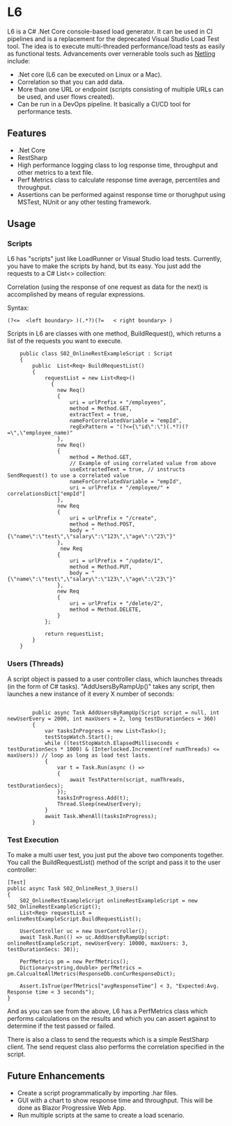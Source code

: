 # L6
L6 is a C# .Net Core console-based load generator. It can be used in CI pipelines and is a replacement for the deprecated Visual Studio Load Test tool.
The idea is to execute multi-threaded performance/load tests as easily as functional tests.
Advancements over vernerable tools such as [Netling](https://github.com/hallatore/Netling) include:
- .Net core (L6 can be executed on Linux or a Mac).
- Correlation so that you can add data.
- More than one URL or endpoint (scripts consisting of multiple URLs can be used, and user flows created).
- Can be run in a DevOps pipeline. It basically a CI/CD tool for performance tests. 

## Features
- .Net Core
- RestSharp 
- High performance logging class to log response time, throughput and other metrics to a text file.
- Perf Metrics class to calculate response time average, percentiles and throughput.
- Assertions can be performed against response time or thorughput using MSTest, NUnit or any other testing framework.

## Usage
### Scripts
L6 has "scripts" just like LoadRunner or Visual Studio load tests.
Currently, you have to make the scripts by hand, but its easy. You just add the requests to a C# List<> collection:

Correlation (using the response of one request as data for the next) is accomplished by means of regular expressions.  

Syntax:  
```
(?<=  <left boundary> )(.*?)(?=   < right boundary> )
```


Scripts in L6 are classes with one method, BuildRequest(), which returns a list of the requests you want to execute.

```
    public class S02_OnlineRestExampleScript : Script
    {
        public  List<Req> BuildRequestList()
        {
            requestList = new List<Req>()
              {
                new Req()
                {
                    uri = urlPrefix + "/employees",
                    method = Method.GET,
                    extractText = true,
                    nameForCorrelatedVariable = "empId",           
                    regExPattern = "(?<={\"id\":\")(.*?)(?=\",\"employee_name)"
                },
                new Req()
                {
                    method = Method.GET,
                    // Example of using correlated value from above
                    useExtractedText = true, // instructs SendRequest() to use a correlated value
                    nameForCorrelatedVariable = "empId",
                    uri = urlPrefix + "/employee/" + correlationsDict["empId"]
                },
                new Req
                {
                    uri = urlPrefix + "/create",
                    method = Method.POST,
                    body = "{\"name\":\"test\",\"salary\":\"123\",\"age\":\"23\"}"
                },
                 new Req
                {
                    uri = urlPrefix + "/update/1",
                    method = Method.PUT,
                    body = "{\"name\":\"test\",\"salary\":\"123\",\"age\":\"23\"}"
                },
                new Req
                {
                    uri = urlPrefix + "/delete/2",
                    method = Method.DELETE,
                }
            };

            return requestList;
        }
    }
```
### Users (Threads)
A script object is passed to a user controller class, which launches threads (in the form of C# tasks).
"AddUsersByRampUp()" takes any script, then launches a new instance of it every X number of seconds:

```

        public async Task AddUsersByRampUp(Script script = null, int newUserEvery = 2000, int maxUsers = 2, long testDurationSecs = 360)
        {
            var tasksInProgress = new List<Task>();
            testStopWatch.Start();
            while ((testStopWatch.ElapsedMilliseconds < testDurationSecs * 1000) & (Interlocked.Increment(ref numThreads) <= maxUsers)) // loop as long as load test lasts. 
            {
                var t = Task.Run(async () =>
                {
                    await TestPattern(script, numThreads, testDurationSecs); 
                });
                tasksInProgress.Add(t);
                Thread.Sleep(newUserEvery);
            }
            await Task.WhenAll(tasksInProgress);
        }
```
### Test Execution
To make a multi user test, you just put the above two components together. 
You call the BuildRequestList() method of the script and pass it to the user controller:

```
[Test]
public async Task S02_OnlineRest_3_Users()
{
    S02_OnlineRestExampleScript onlineRestExampleScript = new S02_OnlineRestExampleScript();
    List<Req> requestList = onlineRestExampleScript.BuildRequestList();

    UserController uc = new UserController();
    await Task.Run(() => uc.AddUsersByRampUp(script: onlineRestExampleScript, newUserEvery: 10000, maxUsers: 3, testDurationSecs: 30));

    PerfMetrics pm = new PerfMetrics();
    Dictionary<string,double> perfMetrics = pm.CalcualteAllMetrics(ResponseDb.conCurResponseDict);

    Assert.IsTrue(perfMetrics["avgResponseTime"] < 3, "Expected:Avg. Response time < 3 seconds");
}
```

And as you can see from the above, L6 has a PerfMetrics class which performs calculations on the results and which you can assert against to determine if the test passed or failed.

There is also a class to send the requests which is a simple RestSharp client. 
The send request class also performs the correlation specified in the script.


## Future Enhancements
- Create a script programmatically by importing .har files. 
- GUI with a chart to show response time and throughput. This will be done as Blazor Progressive Web App.
- Run multiple scripts at the same to create a load scenario.
